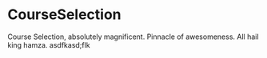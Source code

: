 # CourseSelection

Course Selection, absolutely magnificent. Pinnacle of awesomeness.
All hail king hamza.
asdfkasd;flk
